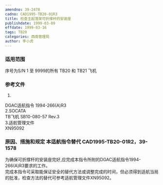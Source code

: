 ```yaml
---
amendno: 39-2478  
cadno: CAD1995-TB20-01R3  
title: 检查主起落架可折撑杆的安装座  
publishdate: 1999-03-09  
effdate: 1999-03-16  
tags: TB20  
categories: 西南管理局  
author: 李小虎  
---
```

  
### 适用范围  
序号为S/N 1 至 9999的所有 TB20 和 TB21 飞机  
  
<!--more-->  
### 参考文件  
1.  
DGAC适航指令 1994-266(A)R3  
2.SOCATA  
TB飞机 SB10-080-57 Rev.3  
3.适航管理文件  
XN95092  
  
### 原因、措施和规定 本适航指令替代 CAD1995-TB20-01R2，39-1578  
为确保可折撑杆的安装座完好,应完成本指令所附的DGAC适航指令1994-266(A)R3要求的工作。  
完成本指令可采取能保证安全的替代方法或调整完成的时间，但必须得到适航当局的批准，检查方法的替代可参考适航管理文件XN95092。  
